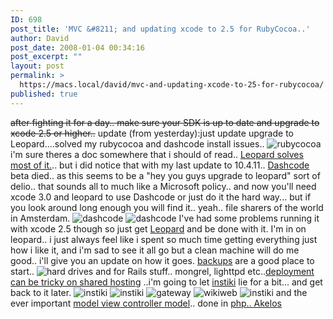 ```yaml
---
ID: 698
post_title: 'MVC &#8211; and updating xcode to 2.5 for RubyCocoa..'
author: David
post_date: 2008-01-04 00:34:16
post_excerpt: ""
layout: post
permalink: >
  https://macs.local/david/mvc-and-updating-xcode-to-25-for-rubycocoa/
published: true
---
```

<strike>after fighting it for a day.. make sure your SDK is up to date and upgrade to xcode 2.5 or higher..</strike> update (from yesterday):just update upgrade to Leopard....solved my rubycocoa and dashcode install issues..
<img alt="rubycocoa" src="http://davidawindham.com/images/cocoa2.png" />
i'm sure theres a doc somewhere that i should of read.. <a href="http://trac.macosforge.org/projects/ruby/wiki/WhatsNewInLeopard">Leopard solves most of it.</a>.. but i did notice that with my last update to 10.4.11.. <a href="http://developer.apple.com/tools/dashcode/index.html">Dashcode</a> beta died.. as this seems to be a "hey you guys upgrade to leopard" sort of delio.. that sounds all to much like a Microsoft policy.. and now you'll need xcode 3.0 and leopard to use Dashcode or just do it the hard way... but if you look around long enough you will find it.. yeah.. file sharers of the world in Amsterdam.
<img alt="dashcode" src="http://davidawindham.com/images/dashx.png" />
<img alt="dashcode" src="http://davidawindham.com/images/dashx2.png" />
I've had some problems running it with xcode 2.5 though so just get <a href="http://developer.apple.com/leopard/overview/dashcode.html">Leopard</a> and be done with it. I'm in on leopard.. i just always feel like i spent so much time getting everything just how i like it, and i'm sad to see it all go but a clean machine will do me good.. i'll give you an update on how it goes.
<a href="http://www.bombich.com/software/ccc.html">backups</a> are a good place to start..
<img alt="hard drives" src="http://davidawindham.com/images/carbon.png" />
and for Rails stuff.. mongrel, lighttpd etc..<a href="http://blog.vixiom.com/2007/02/18/mt-ror-a-z-the-complete-guide-to-getting-rails-running-on-media-temple/">deployment can be tricky on shared hosting</a> ..i'm going to let <a href="http://www.instiki.org/">instiki</a> lie for a bit... and get back to it later.
<img alt="instiki" src="http://davidawindham.com/images/instiki3.png" />
<img alt="instiki" src="http://davidawindham.com/images/instiki4.png" />
<img alt="gateway" src="http://davidawindham.com/images/gateway.png" />
<img alt="wikiweb" src="http://davidawindham.com/images/wikiweb.png" />
<img alt="instiki" src="http://davidawindham.com/images/instiki2.png" />
and the ever important <a href="http://en.wikipedia.org/wiki/Model_View_Controller">model view controller model</a>.. done in <a href="http://www.akelos.org/">php..  Akelos</a>